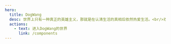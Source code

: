 ```yaml
---
hero:
  title: DogWang
  desc: 世界上只有一种真正的英雄主义，那就是在认清生活的真相后依然热爱生活。<br/>欢迎来到DogWang的世界！
  actions:
    - text: 进入DogWang的世界
      link: /components
---
```


